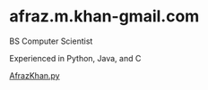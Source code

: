 # afraz.m.khan-gmail.com

BS Computer Scientist

Experienced in Python, Java, and C

[AfrazKhan.py](https://github.com/Godofwar96/Python.git)  
